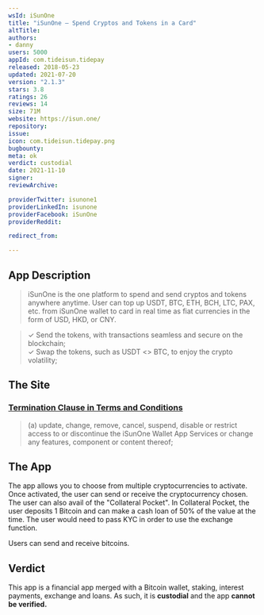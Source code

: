 ```yaml
---
wsId: iSunOne
title: "iSunOne – Spend Cryptos and Tokens in a Card"
altTitle: 
authors:
- danny
users: 5000
appId: com.tideisun.tidepay
released: 2018-05-23
updated: 2021-07-20
version: "2.1.3"
stars: 3.8
ratings: 26
reviews: 14
size: 71M
website: https://isun.one/
repository: 
issue: 
icon: com.tideisun.tidepay.png
bugbounty: 
meta: ok
verdict: custodial
date: 2021-11-10
signer: 
reviewArchive:

providerTwitter: isunone1
providerLinkedIn: isunone
providerFacebook: iSunOne
providerReddit: 

redirect_from:

---
```


## App Description

> iSunOne is the one platform to spend and send cryptos and tokens anywhere anytime. User can top up USDT, BTC, ETH, BCH, LTC, PAX, etc. from iSunOne wallet to card in real
time as fiat currencies in the form of USD, HKD, or CNY.

> ✓ Send the tokens, with transactions seamless and secure on the blockchain;<br>
> ✓ Swap the tokens, such as USDT <> BTC, to enjoy the crypto volatility;

## The Site

### [Termination Clause in Terms and Conditions](https://isun.one/tnc)

> (a) update, change, remove, cancel, suspend, disable or restrict access to or discontinue the iSunOne Wallet App Services or change any features, component or content thereof;

## The App

The app allows you to choose from multiple cryptocurrencies to activate. Once activated, the user can send or receive the cryptocurrency chosen. The user can also avail of the "Collateral Pocket". In Collateral Pocket, the user deposits 1 Bitcoin and can make a cash loan of 50% of the value at the time. The user would need to pass KYC in order to use the exchange function. 

Users can send and receive bitcoins.

## Verdict

This app is a financial app merged with a Bitcoin wallet, staking, interest payments, exchange and loans. As such, it is **custodial** and the app **cannot be verified.**
